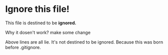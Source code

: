 # Ignore this file!
This file is destined to be **ignored.**

Why it dosen't work?
make some change

Above lines are all lie.
It's not destined to be ignored.
Because this was born before .gitignore.
